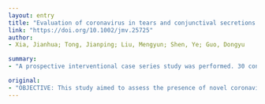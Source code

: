 ```yaml
---
layout: entry
title: "Evaluation of coronavirus in tears and conjunctival secretions of patients with SARS-CoV-2 infection"
link: "https://doi.org/10.1002/jmv.25725"
author:
- Xia, Jianhua; Tong, Jianping; Liu, Mengyun; Shen, Ye; Guo, Dongyu

summary:
- "A prospective interventional case series study was performed. 30 confirmed novel coronavirus pneumonia patients were selected at the First Affiliated Hospital of Zhejiang University from January 26, 2020 to February 9, 2020. 21 common type and 9 severe type NCP patients were enrolled. Two samples of tear and conjunctival secretions were obtained from the only one patient with conjunctionitis yielded positive RT-PCR results."

original:
- "OBJECTIVE: This study aimed to assess the presence of novel coronavirus in tears and conjunctival secretions of SARS-CoV-2 infected patients. METHODS: A prospective interventional case series study was performed, and 30 confirmed novel coronavirus pneumonia (NCP) patients were selected at the First Affiliated Hospital of Zhejiang University from January 26, 2020 to February 9, 2020. At an interval of 2-3 days, tear and conjunctival secretions were collected twice with disposable sampling swabs for reverse transcription polymerase chain reaction (RT-PCR) assay. RESULTS: 21 common type and 9 severe type NCP patients were enrolled. Two samples of tear and conjunctival secretions were obtained from the only one patient with conjunctivitis yielded positive RT-PCR results. 58 samples from other patents were all negative. CONCLUSION: We speculate that SARS-CoV-2 may be detected in the tears and conjunctival secretions in NCP patients with conjunctivitis. This article is protected by copyright. All rights reserved."
---
```


